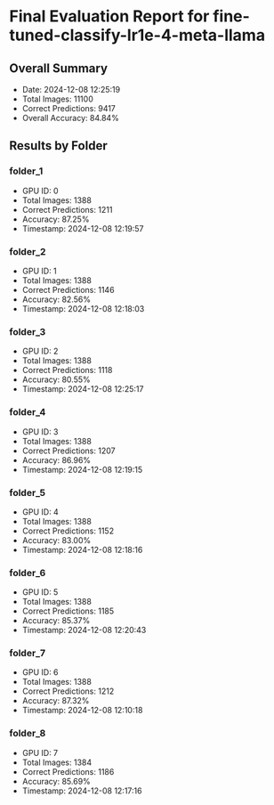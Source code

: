 # Final Evaluation Report for fine-tuned-classify-lr1e-4-meta-llama

## Overall Summary
- Date: 2024-12-08 12:25:19
- Total Images: 11100
- Correct Predictions: 9417
- Overall Accuracy: 84.84%

## Results by Folder

### folder_1
- GPU ID: 0
- Total Images: 1388
- Correct Predictions: 1211
- Accuracy: 87.25%
- Timestamp: 2024-12-08 12:19:57

### folder_2
- GPU ID: 1
- Total Images: 1388
- Correct Predictions: 1146
- Accuracy: 82.56%
- Timestamp: 2024-12-08 12:18:03

### folder_3
- GPU ID: 2
- Total Images: 1388
- Correct Predictions: 1118
- Accuracy: 80.55%
- Timestamp: 2024-12-08 12:25:17

### folder_4
- GPU ID: 3
- Total Images: 1388
- Correct Predictions: 1207
- Accuracy: 86.96%
- Timestamp: 2024-12-08 12:19:15

### folder_5
- GPU ID: 4
- Total Images: 1388
- Correct Predictions: 1152
- Accuracy: 83.00%
- Timestamp: 2024-12-08 12:18:16

### folder_6
- GPU ID: 5
- Total Images: 1388
- Correct Predictions: 1185
- Accuracy: 85.37%
- Timestamp: 2024-12-08 12:20:43

### folder_7
- GPU ID: 6
- Total Images: 1388
- Correct Predictions: 1212
- Accuracy: 87.32%
- Timestamp: 2024-12-08 12:10:18

### folder_8
- GPU ID: 7
- Total Images: 1384
- Correct Predictions: 1186
- Accuracy: 85.69%
- Timestamp: 2024-12-08 12:17:16

